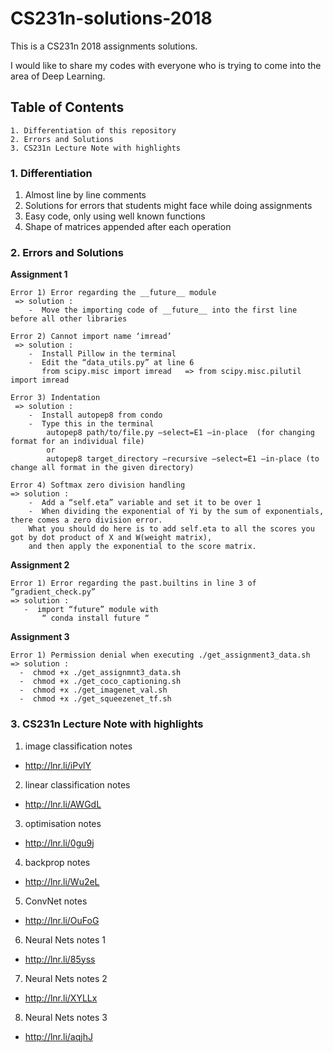 # CS231n-solutions-2018
This is a CS231n 2018 assignments solutions.

I would like to share my codes with everyone who is trying to come into the area of Deep Learning.

## Table of Contents
```
1. Differentiation of this repository
2. Errors and Solutions
3. CS231n Lecture Note with highlights
```

### 1. Differentiation
1) Almost line by line comments
2) Solutions for errors that students might face while doing assignments 
3) Easy code, only using well known functions 
4) Shape of matrices appended after each operation

### 2. Errors and Solutions
**Assignment 1**
```
Error 1) Error regarding the __future__ module
 => solution : 
    -  Move the importing code of __future__ into the first line before all other libraries

Error 2) Cannot import name ‘imread’
 => solution : 
    -  Install Pillow in the terminal 
    -  Edit the “data_utils.py” at line 6
       from scipy.misc import imread   => from scipy.misc.pilutil import imread

Error 3) Indentation
 => solution : 
    -  Install autopep8 from condo
    -  Type this in the terminal 
        autopep8 path/to/file.py —select=E1 —in-place  (for changing format for an individual file)
        or
        autopep8 target_directory —recursive —select=E1 —in-place (to change all format in the given directory)

Error 4) Softmax zero division handling
=> solution :
    -  Add a “self.eta” variable and set it to be over 1
    -  When dividing the exponential of Yi by the sum of exponentials, there comes a zero division error. 
    What you should do here is to add self.eta to all the scores you got by dot product of X and W(weight matrix), 
    and then apply the exponential to the score matrix.
```

**Assignment 2**
```
Error 1) Error regarding the past.builtins in line 3 of “gradient_check.py”
=> solution : 
   -  import “future” module with 
       “ conda install future “
```

**Assignment 3**
```
Error 1) Permission denial when executing ./get_assignment3_data.sh 
=> solution :
  -  chmod +x ./get_assignmnt3_data.sh
  -  chmod +x ./get_coco_captioning.sh
  -  chmod +x ./get_imagenet_val.sh
  -  chmod +x ./get_squeezenet_tf.sh
```

### 3. CS231n Lecture Note with highlights
1. image classification notes
- http://lnr.li/iPvlY
2. linear classification notes
- http://lnr.li/AWGdL
3. optimisation notes
- http://lnr.li/0gu9j
4. backprop notes
- http://lnr.li/Wu2eL
5. ConvNet notes
- http://lnr.li/OuFoG
6. Neural Nets notes 1
- http://lnr.li/85yss
7. Neural Nets notes 2
- http://lnr.li/XYLLx
8. Neural Nets notes 3
- http://lnr.li/aqjhJ
